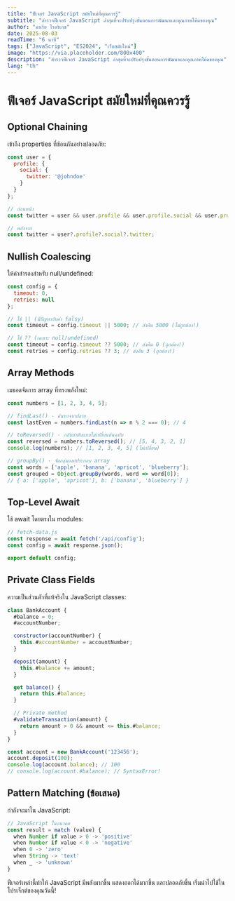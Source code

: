 ```yaml
---
title: "ฟีเจอร์ JavaScript สมัยใหม่ที่คุณควรรู้"
subtitle: "สำรวจฟีเจอร์ JavaScript ล่าสุดที่จะปรับปรุงขั้นตอนการพัฒนาและคุณภาพโค้ดของคุณ"
author: "มาเรีย โรดริเกซ"
date: 2025-08-03
readTime: "6 นาที"
tags: ["JavaScript", "ES2024", "เว็บสมัยใหม่"]
image: "https://via.placeholder.com/800x400"
description: "สำรวจฟีเจอร์ JavaScript ล่าสุดที่จะปรับปรุงขั้นตอนการพัฒนาและคุณภาพโค้ดของคุณ"
lang: "th"
---
```


# ฟีเจอร์ JavaScript สมัยใหม่ที่คุณควรรู้

## Optional Chaining

เข้าถึง properties ที่ซ้อนกันอย่างปลอดภัย:

```javascript
const user = {
  profile: {
    social: {
      twitter: '@johndoe'
    }
  }
};

// ก่อนหน้า
const twitter = user && user.profile && user.profile.social && user.profile.social.twitter;

// หลังจาก
const twitter = user?.profile?.social?.twitter;
```

## Nullish Coalescing

ให้ค่าสำรองสำหรับ null/undefined:

```javascript
const config = {
  timeout: 0,
  retries: null
};

// ใช้ || (มีปัญหากับค่า falsy)
const timeout = config.timeout || 5000; // ส่งคืน 5000 (ไม่ถูกต้อง!)

// ใช้ ?? (เฉพาะ null/undefined)
const timeout = config.timeout ?? 5000; // ส่งคืน 0 (ถูกต้อง!)
const retries = config.retries ?? 3; // ส่งคืน 3 (ถูกต้อง!)
```

## Array Methods

เมธอดจัดการ array ที่ทรงพลังใหม่:

```javascript
const numbers = [1, 2, 3, 4, 5];

// findLast() - ค้นหาจากปลาย
const lastEven = numbers.findLast(n => n % 2 === 0); // 4

// toReversed() - กลับลำดับแบบไม่เปลี่ยนต้นฉบับ
const reversed = numbers.toReversed(); // [5, 4, 3, 2, 1]
console.log(numbers); // [1, 2, 3, 4, 5] (ไม่เปลี่ยน)

// groupBy() - จัดกลุ่มองค์ประกอบ array
const words = ['apple', 'banana', 'apricot', 'blueberry'];
const grouped = Object.groupBy(words, word => word[0]);
// { a: ['apple', 'apricot'], b: ['banana', 'blueberry'] }
```

## Top-Level Await

ใช้ await โดยตรงใน modules:

```javascript
// fetch-data.js
const response = await fetch('/api/config');
const config = await response.json();

export default config;
```

## Private Class Fields

ความเป็นส่วนตัวที่แท้จริงใน JavaScript classes:

```javascript
class BankAccount {
  #balance = 0;
  #accountNumber;

  constructor(accountNumber) {
    this.#accountNumber = accountNumber;
  }

  deposit(amount) {
    this.#balance += amount;
  }

  get balance() {
    return this.#balance;
  }

  // Private method
  #validateTransaction(amount) {
    return amount > 0 && amount <= this.#balance;
  }
}

const account = new BankAccount('123456');
account.deposit(100);
console.log(account.balance); // 100
// console.log(account.#balance); // SyntaxError!
```

## Pattern Matching (ข้อเสนอ)

กำลังจะมาใน JavaScript:

```javascript
// JavaScript ในอนาคต
const result = match (value) {
  when Number if value > 0 -> 'positive'
  when Number if value < 0 -> 'negative'
  when 0 -> 'zero'
  when String -> 'text'
  when _ -> 'unknown'
}
```

ฟีเจอร์เหล่านี้ทำให้ JavaScript มีพลังมากขึ้น แสดงออกได้มากขึ้น และปลอดภัยขึ้น เริ่มนำไปใช้ในโปรเจ็กต์ของคุณวันนี้!